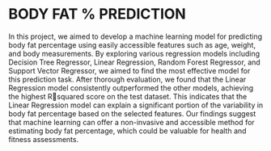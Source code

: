 # BODY FAT % PREDICTION
In this project, we aimed to develop a machine learning model for predicting body fat 
percentage using easily accessible features such as age, weight, and body measurements. By 
exploring various regression models including Decision Tree Regressor, Linear Regression, 
Random Forest Regressor, and Support Vector Regressor, we aimed to find the most effective 
model for this prediction task. After thorough evaluation, we found that the Linear 
Regression model consistently outperformed the other models, achieving the highest Rsquared score on the test dataset. This indicates that the Linear Regression model can 
explain a significant portion of the variability in body fat percentage based on the selected 
features. Our findings suggest that machine learning can offer a non-invasive and accessible 
method for estimating body fat percentage, which could be valuable for health and fitness 
assessments.

